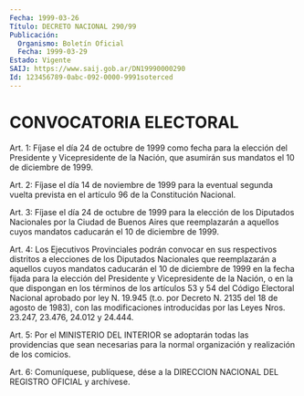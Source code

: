 ```yaml
---
Fecha: 1999-03-26
Título: DECRETO NACIONAL 290/99
Publicación:
  Organismo: Boletín Oficial
  Fecha: 1999-03-29
Estado: Vigente
SAIJ: https://www.saij.gob.ar/DN19990000290
Id: 123456789-0abc-092-0000-9991soterced
---
```

# CONVOCATORIA ELECTORAL

<a id="1"></a>
Art. 1: Fíjase el día 24 de octubre de 1999 como fecha para la elección del Presidente y Vicepresidente de la Nación, que asumirán sus mandatos el 10 de diciembre de 1999.

<a id="2"></a>
Art. 2: Fíjase el día 14 de noviembre de  1999  para  la  eventual segunda  vuelta  prevista  en  el  artículo  96  de la Constitución Nacional.

<a id="3"></a>
Art. 3: Fíjase el día 24 de octubre de 1999 para  la  elección  de los  Diputados  Nacionales  por  la  Ciudad  de  Buenos  Aires  que reemplazarán a aquellos cuyos mandatos caducarán el 10 de diciembre de 1999.

<a id="4"></a>
Art.  4:  Los  Ejecutivos  Provinciales  podrán  convocar  en sus respectivos distritos a elecciones de los Diputados Nacionales  que reemplazarán a aquellos cuyos mandatos caducarán el 10 de diciembre de  1999  en  la  fecha  fijada  para  la elección del Presidente y Vicepresidente de la Nación, o en la que  dispongan en los términos de los artículos 53 y 54 del Código Electoral Nacional aprobado por ley N. 19.945 (t.o. por Decreto N. 2135 del 18 de agosto  de 1983), con las modificaciones introducidas por las Leyes Nros. 23.247, 23.476, 24.012 y 24.444.

<a id="5"></a>
Art.  5: Por  el  MINISTERIO DEL INTERIOR se adoptarán todas las providencias que sean  necesarias  para  la  normal  organización y realización de los comicios.

<a id="6"></a>
Art. 6: Comuníquese, publíquese, dése a la DIRECCION  NACIONAL DEL REGISTRO  OFICIAL  y  archívese.